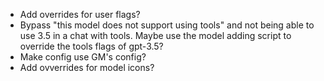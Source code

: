 - Add overrides for user flags?
- Bypass "this model does not support using tools" and not being able to use 3.5 in a chat with tools. Maybe use the model adding script to override the tools flags of gpt-3.5?
- Make config use GM's config?
- Add ovverrides for model icons?
